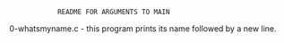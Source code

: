				README FOR ARGUMENTS TO MAIN

0-whatsmyname.c - this program prints its name followed by a new line.
